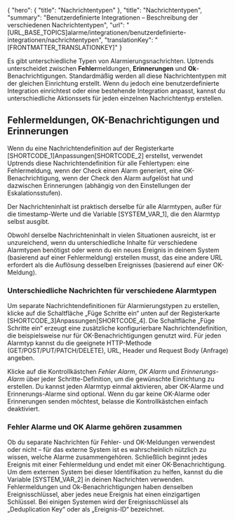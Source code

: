 {
  "hero": {
    "title": "Nachrichtentypen"
  },
  "title": "Nachrichtentypen",
  "summary": "Benutzerdefinierte Integrationen – Beschreibung der verschiedenen Nachrichtentypen",
  "url": "[URL_BASE_TOPICS]alarme/integrationen/benutzerdefinierte-integrationen/nachrichtentypen",
  "translationKey": "[FRONTMATTER_TRANSLATIONKEY]"
}

Es gibt unterschiedliche Typen von Alarmierungsnachrichten. Uptrends unterscheidet zwischen **Fehler**meldungen, **Erinnerungen** und **Ok**-Benachrichtigungen. Standardmäßig werden all diese Nachrichtentypen mit der gleichen Einrichtung erstellt. Wenn du jedoch eine benutzerdefinierte Integration einrichtest oder eine bestehende Integration anpasst, kannst du unterschiedliche Aktionssets für jeden einzelnen Nachrichtentyp erstellen.


## Fehlermeldungen, OK-Benachrichtigungen und Erinnerungen

Wenn du eine Nachrichtendefinition auf der Registerkarte [SHORTCODE_1]Anpassungen[SHORTCODE_2] erstellst, verwendet Uptrends diese Nachrichtendefinition für alle Fehlertypen: eine Fehlermeldung, wenn der Check einen Alarm generiert, eine OK-Benachrichtigung, wenn der Check den Alarm aufgelöst hat und dazwischen Erinnerungen (abhängig von den Einstellungen der Eskalationsstufen).

Der Nachrichteninhalt ist praktisch derselbe für alle Alarmtypen, außer für die timestamp-Werte und die Variable [SYSTEM_VAR_1], die den Alarmtyp selbst ausgibt.

Obwohl derselbe Nachrichteninhalt in vielen Situationen ausreicht, ist er unzureichend, wenn du unterschiedliche Inhalte für verschiedene Alarmtypen benötigst oder wenn du ein neues Ereignis in deinem System (basierend auf einer Fehlermeldung) erstellen musst, das eine andere URL erfordert als die Auflösung desselben Ereignisses (basierend auf einer OK-Meldung).

### Unterschiedliche Nachrichten für verschiedene Alarmtypen

Um separate Nachrichtendefinitionen für Alarmierungstypen zu erstellen, klicke auf die Schaltfläche „Füge Schritte ein“ unten auf der Registerkarte [SHORTCODE_3]Anpassungen[SHORTCODE_4]. Die Schaltfläche „Füge Schritte ein“ erzeugt eine zusätzliche konfigurierbare Nachrichtendefinition, die beispielsweise nur für OK-Benachrichtigungen genutzt wird. Für jeden Alarmtyp kannst du die geeignete HTTP-Methode (GET/POST/PUT/PATCH/DELETE), URL, Header und Request Body (Anfrage) angeben.

Klicke auf die Kontrollkästchen *Fehler Alarm*, *OK Alarm* und *Erinnerungs-Alarm* über jeder Schritte-Definition, um die gewünschte Einrichtung zu erstellen. Du kannst jeden Alarmtyp einmal aktivieren, aber OK-Alarme und Erinnerungs-Alarme sind optional. Wenn du gar keine OK-Alarme oder Erinnerungen senden möchtest, belasse die Kontrollkästchen einfach deaktiviert.

### Fehler Alarme und OK Alarme gehören zusammen

Ob du separate Nachrichten für Fehler- und OK-Meldungen verwendest oder nicht – für das externe System ist es wahrscheinlich nützlich zu wissen, welche Alarme zusammengehören. Schließlich beginnt jedes Ereignis mit einer Fehlermeldung und endet mit einer OK-Benachrichtigung. Um dem externen System bei dieser Identifikation zu helfen, kannst du die Variable [SYSTEM_VAR_2] in deinen Nachrichten verwenden. Fehlermeldungen und Ok-Benachrichtigungen haben denselben Ereignisschlüssel, aber jedes neue Ereignis hat einen einzigartigen Schlüssel. Bei einigen Systemen wird der Ereignisschlüssel als „Deduplication Key“ oder als „Ereignis-ID“ bezeichnet.

